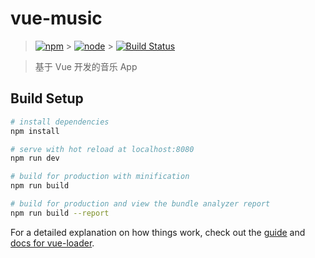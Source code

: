 # vue-music

> [![npm](https://img.shields.io/npm/v/npm.svg)]() > [![node](https://img.shields.io/node/v/passport.svg?style=plastic)]() > [![Build Status](https://travis-ci.org/facebesidewyj/cool-music.svg?branch=master)](https://travis-ci.org/facebesidewyj/cool-music)

> 基于 Vue 开发的音乐 App

## Build Setup

```bash
# install dependencies
npm install

# serve with hot reload at localhost:8080
npm run dev

# build for production with minification
npm run build

# build for production and view the bundle analyzer report
npm run build --report
```

For a detailed explanation on how things work, check out the [guide](http://vuejs-templates.github.io/webpack/) and [docs for vue-loader](http://vuejs.github.io/vue-loader).

